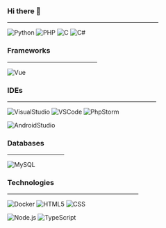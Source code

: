 ### Hi there 👋


<hr width="69%" height="2px">

![Python](https://img.shields.io/badge/-Python-000?&logo=python)
![PHP](https://img.shields.io/badge/PHP-000?logo=php)
![C](https://img.shields.io/badge/-C-000?&logo=c)
![C#](https://img.shields.io/badge/C%23-000?logo=c-sharp)

### **Frameworks**

<hr width="41%" height="2px">

![Vue](https://img.shields.io/badge/Vue.js-000?logo=vue.js)

### **IDEs**

<hr width="68%" height="2px">

![VisualStudio](https://img.shields.io/badge/VisualStudio-000?logo=visualstudio)
![VSCode](https://img.shields.io/badge/VSCode-000?logo=visualstudiocode)
![PhpStorm](https://img.shields.io/badge/PhpStorm-000?logo=phpstorm)

![AndroidStudio](https://img.shields.io/badge/AndroidStudio-000?logo=androidstudio&logoColor=whitesmoke)

### **Databases**

<hr width="26%" height="2px">

![MySQL](https://img.shields.io/badge/MySQL-000?logo=mysql)

### **Technologies**

<hr width="60%" height="2px">

![Docker](https://img.shields.io/badge/-Docker-000?&logo=Docker)
![HTML5](https://img.shields.io/badge/HTML-000?logo=html5)
![CSS](https://img.shields.io/badge/CSS-000?logo=css3)

<!--![Sass](https://img.shields.io/badge/Sass-000?logo=sass)
![jQuery](https://img.shields.io/badge/jQuery-000?logo=jquery)-->

![Node.js](https://img.shields.io/badge/Node.js-000?logo=node.js)
![TypeScript](https://img.shields.io/badge/TypeScript-000?logo=TypeScript)

